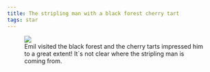 ```yaml
---
title: The stripling man with a black forest cherry tart
tags: star
---
```

<figure class="md:bleed-right md:split">
<img src="/img/emil-drawing/IMG_1226.jpg">
<figcaption>Emil visited the black forest and the cherry tarts impressed him to a great extent! It´s not clear where the stripling man is coming from.</figcaption>
</figure>